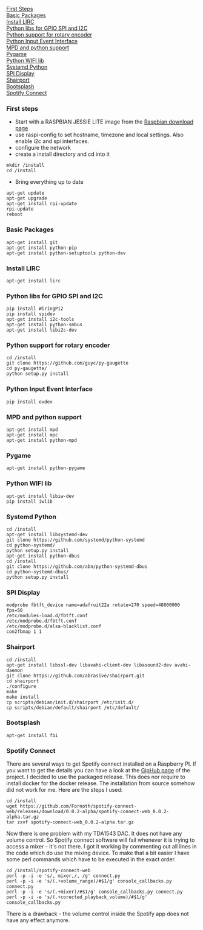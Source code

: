 [First Steps](#first-steps)<br>
[Basic Packages](#basic-packages)<br>
[Install LIRC](#install-lirc)<br>
[Python libs for GPIO SPI and I2C](#python-libs-for-gpio-spi-and-i2c)<br>
[Python support for rotary encoder](#python-support-for-rotary-encoder)<br>
[Python Input Event Interface](#python-input-event-interface)<br>
[MPD and python support](#mpd-and-python-support)<br>
[Pygame](#pygame)<br>
[Python WIFI lib](#python-wifi-lib)<br>
[Systemd Python](#systemd-python)<br>
[SPI Display](#spi-display)<br>
[Shairport](#shairport)<br>
[Bootsplash](#bootsplash)<br>
[Spotify Connect](#spotify-connect)<br>

### First steps
- Start with a RASPBIAN JESSIE LITE image from the [Raspbian download page](https://www.raspberrypi.org/downloads/raspbian/)
- use raspi-config to set hostname, timezone and local settings. Also enable i2c and spi interfaces.
- configure the network 
- create a install directory and cd into it
```
mkdir /install
cd /install
```
- Bring everything up to date
```
apt-get update
apt-get upgrade
apt-get install rpi-update
rpi-update
reboot
```
### Basic Packages
```
apt-get install git
apt-get install python-pip
apt-get install python-setuptools python-dev
```

### Install LIRC
```
apt-get install lirc
```

### Python libs for GPIO SPI and I2C
```
pip install WiringPi2
pip install spidev
apt-get install i2c-tools
apt-get install python-smbus
apt-get install libi2c-dev
```

### Python support for rotary encoder
```
cd /install
git clone https://github.com/guyc/py-gaugette
cd py-gaugette/
python setup.py install
```

### Python Input Event Interface
```
pip install evdev
```

### MPD and python support
```
apt-get install mpd
apt-get install mpc
apt-get install python-mpd
```

### Pygame
```
apt-get install python-pygame
```

### Python WIFI lib
```
apt-get install libiw-dev
pip install iwlib
```

### Systemd Python
```
cd /install
apt-get install libsystemd-dev
git clone https://github.com/systemd/python-systemd
cd python-systemd/
python setup.py install
apt-get install python-dbus
cd /install
git clone https://github.com/abn/python-systemd-dbus
cd python-systemd-dbus/
python setup.py install
```

### SPI Display
```
modprobe fbtft_device name=adafruit22a rotate=270 speed=48000000 fps=50
/etc/modules-load.d/fbtft.conf
/etc/modprobe.d/fbtft.conf
/etc/modprobe.d/alsa-blacklist.conf
con2fbmap 1 1
```

### Shairport
```
cd /install
apt-get install libssl-dev libavahi-client-dev libasound2-dev avahi-daemon
git clone https://github.com/abrasive/shairport.git
cd shairport
./configure
make
make install
cp scripts/debian/init.d/shairport /etc/init.d/
cp scripts/debian/default/shairport /etc/default/
```

### Bootsplash
```
apt-get install fbi
```

### Spotify Connect
There are several ways to get Spotify connect installed on a Raspberry PI. If you want to get the details you can have a look at the [GipHub page](https://github.com/Fornoth/spotify-connect-web) of the project.
I decided to use the packaged release. This does nor require to install docker for the docker release. The installation from source somehow did not work for me. Here are the steps I used:
```
cd /install
wget https://github.com/Fornoth/spotify-connect-web/releases/download/0.0.2-alpha/spotify-connect-web_0.0.2-alpha.tar.gz
tar zxvf spotify-connect-web_0.0.2-alpha.tar.gz
```
Now there is one problem with my TDA1543 DAC. It does not have any volume control. So Spotify connect software will fail whenever it is trying to access a mixer - it's not there. I got it working by commenting out all lines in the code which do use the mixing device. To make that a bit easier I have some perl commands which have to be executed in the exact order.
```
cd /install/spotify-connect-web
perl -p -i -e 's/, mixer,/, /g' connect.py
perl -p -i -e 's/(.+volume_range)/#$1/g' console_callbacks.py connect.py
perl -p -i -e 's/(.+mixer)/#$1/g' console_callbacks.py connect.py
perl -p -i -e 's/(.+corected_playback_volume)/#$1/g' console_callbacks.py 
```
There is a drawback - the volume control inside the Spotify app does not have any effect anymore.